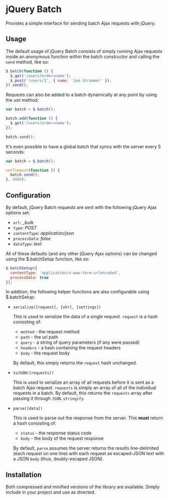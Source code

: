 # jQuery Batch

Provides a simple interface for sending batch Ajax requests with jQuery.

## Usage

The default usage of jQuery Batch consists of simply running Ajax requests
inside an anonymous function within the batch constructor and calling the
`send` method, like so:

``` javascript
$.batch(function () {
  $.get('/users?order=name');
  $.post('/users/1', { name: 'Joe Strummer' });
}).send();
```

Requests can also be added to a batch dynamically at any point by using the
`add` method:

``` javascript
var batch = $.batch();

batch.add(function () {
  $.get('/users?order=name');
});

batch.send();
```

It's even possible to have a global batch that syncs with the server every 5
seconds:

``` javascript
var batch = $.batch();

setTimeout(function () {
  batch.send();
}, 5000);
```

## Configuration

By default, jQuery Batch requests are sent with the following jQuery Ajax
options set:

- `url`: *_bulk*
- `type`: *POST*
- `contentType`: *application/json*
- `processData`: *false*
- `dataType`: *text*

All of these defaults (and any other jQuery Ajax options) can be changed using
the $.batchSetup function, like so:

``` javascript
$.batchSetup({
  contentType: 'application/x-www-form-urlencoded',
  processData: true
});
```

In addition, the following helper functions are also configurable using
$.batchSetup:

- `serialize([request], [xhr], [settings])`
    
    This is used to serialize the data of a single request. `request` is a
    hash consisting of:

    - `method` - the request method
    - `path` - the url path
    - `query` - a string of query parameters (if any were passed)
    - `headers` - a hash containing the request headers
    - `body` - the request body

    By default, this simply returns the `request` hash unchanged.

- `toJSON([requests])`

    This is used to serialize an array of all requests before it is sent as
    a batch Ajax request. `requests` is simply an array of all of the
    individual requests in a batch. By default, this returns the `requests`
    array after passing it through `JSON.stringify`.

- `parse([data])`

    This is used to parse out the response from the server. This **must** return
    a hash consisting of:

    - `status` - the response status code
    - `body` - the body of the request response

    By default, `parse` assumes the server returns the results line-delimited
    (each request on one line) with each request as escaped-JSON text with a
    JSON `body` (thus, doubly-escaped JSON).

## Installation

Both compressed and minified versions of the library are available. Simply
include in your project and use as directed.
